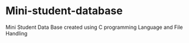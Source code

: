 # Mini-student-database
Mini Student Data Base created using C programming Language and File Handling
